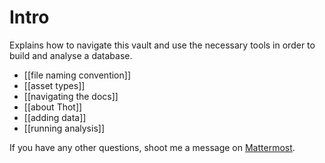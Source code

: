 # Intro
Explains how to navigate this vault and use the necessary tools in order to build and analyse a database.
- [[file naming convention]]
- [[asset types]]
- [[navigating the docs]]
- [[about Thot]]
- [[adding data]]
- [[running analysis]]

If you have any other questions, shoot me a message on [Mattermost](https://mattermost.hzdr.de/hzb-pero).